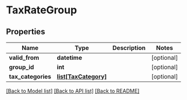 # TaxRateGroup

## Properties
Name | Type | Description | Notes
------------ | ------------- | ------------- | -------------
**valid_from** | **datetime** |  | [optional] 
**group_id** | **int** |  | [optional] 
**tax_categories** | [**list[TaxCategory]**](TaxCategory.md) |  | [optional] 

[[Back to Model list]](../README.md#documentation-for-models) [[Back to API list]](../README.md#documentation-for-api-endpoints) [[Back to README]](../README.md)



